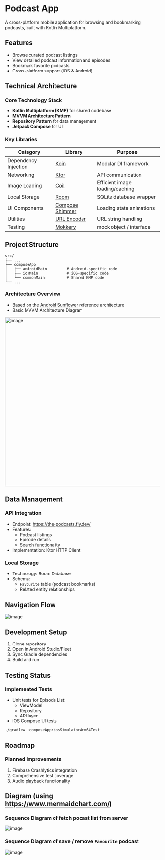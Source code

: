 # Podcast App

A cross-platform mobile application for browsing and bookmarking podcasts, built with Kotlin Multiplatform.

## Features
- Browse curated podcast listings
- View detailed podcast information and episodes
- Bookmark favorite podcasts
- Cross-platform support (iOS & Android)

## Technical Architecture

### Core Technology Stack
- **Kotlin Multiplatform (KMP)** for shared codebase
- **MVVM Architecture Pattern**
- **Repository Pattern** for data management
- **Jetpack Compose** for UI

### Key Libraries

| Category | Library | Purpose |
|----------|----------|---------|
| Dependency Injection | [Koin](https://insert-koin.io/docs/reference/koin-mp/kmp/) | Modular DI framework |
| Networking | [Ktor](https://ktor.io/) | API communication |
| Image Loading | [Coil](https://coil-kt.github.io/coil/) | Efficient image loading/caching |
| Local Storage | [Room](https://developer.android.com/kotlin/multiplatform/room) | SQLite database wrapper |
| UI Components | [Compose Shimmer](https://github.com/valentinilk/compose-shimmer) | Loading state animations |
| Utilities | [URL Encoder](https://github.com/ethauvin/urlencoder) | URL string handling |
| Testing   | [Mokkery](https://github.com/lupuuss/Mokkery) | mock object / interface |

## Project Structure

    src/
    ├── ...  
    ├── composeApp               
    │   ├── androidMain         # Android-specific code
    │   ├── iosMain             # iOS-specific code
    │   └── commonMain          # Shared KMP code
    └── ...

### Architecture Overview
- Based on the [Android Sunflower](https://github.com/android/sunflower) reference architecture
- Basic MVVM Architecture Diagram
<img width="549" alt="image" src="https://github.com/user-attachments/assets/6df63676-b473-4cb3-9e4f-ebb20f697030">


## Data Management

### API Integration
- Endpoint: https://the-podcasts.fly.dev/
- Features:
  - Podcast listings
  - Episode details
  - Search functionality
- Implementation: Ktor HTTP Client

### Local Storage
- Technology: Room Database
- Schema:
  - `Favourite` table (podcast bookmarks)
  - Related entity relationships

## Navigation Flow
![image](https://github.com/user-attachments/assets/b7c6fda9-2f01-4935-b9e9-8b697a744b94)


## Development Setup

1. Clone repository
2. Open in Android Studio/Fleet
3. Sync Gradle dependencies
4. Build and run

## Testing Status

### Implemented Tests
- Unit tests for Episode List:
  - ViewModel
  - Repository
  - API layer
- iOS Compose UI tests
```bash
./gradlew :composeApp:iosSimulatorArm64Test
```

## Roadmap
### Planned Improvements
1. Firebase Crashlytics integration
2. Comprehensive test coverage
3. Audio playback functionality

## Diagram (using https://www.mermaidchart.com/)
### Sequence Diagram of fetch pocast list from server
![image](https://github.com/user-attachments/assets/722f2dfc-ce54-4590-abd1-a212819d1642)

### Sequence Diagram of save / remove `Favourite` podcast 
![image](https://github.com/user-attachments/assets/8858a558-85d2-4713-b24b-bc2e9ff3eb1e)


